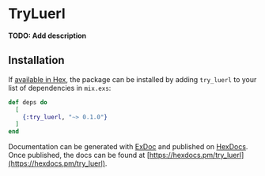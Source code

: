 # TryLuerl

**TODO: Add description**

## Installation

If [available in Hex](https://hex.pm/docs/publish), the package can be installed
by adding `try_luerl` to your list of dependencies in `mix.exs`:

```elixir
def deps do
  [
    {:try_luerl, "~> 0.1.0"}
  ]
end
```

Documentation can be generated with [ExDoc](https://github.com/elixir-lang/ex_doc)
and published on [HexDocs](https://hexdocs.pm). Once published, the docs can
be found at [https://hexdocs.pm/try_luerl](https://hexdocs.pm/try_luerl).

